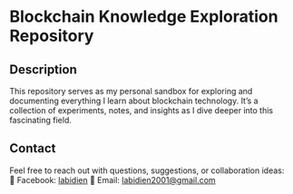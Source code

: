 # Blockchain Knowledge Exploration Repository

## Description
This repository serves as my personal sandbox for exploring and documenting everything I learn about blockchain technology. It’s a collection of experiments, notes, and insights as I dive deeper into this fascinating field.

## Contact
Feel free to reach out with questions, suggestions, or collaboration ideas:  
📘 Facebook: [labidien](https://www.facebook.com/labidien)
📧 Email: labidien2001@gmail.com
